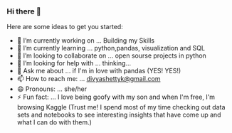 ### Hi there 👋

Here are some ideas to get you started:

- 🔭 I’m currently working on ... Building my Skills 
- 🌱 I’m currently learning ... python,pandas, visualization and SQL
- 👯 I’m looking to collaborate on ... open sourse projects in python 
- 🤔 I’m looking for help with ... thinking...
- 💬 Ask me about ... if I'm  in love with pandas (YES! YES!)
- 📫 How to reach me: ... divyashettyk@gmail.com
- 😄 Pronouns: ... she/her
- ⚡ Fun fact: ... I love being goofy with my son and when I'm free, I'm browsing Kaggle (Trust me! I spend most of my time checking out data sets and notebooks to see interesting insights that have come up and what I can do with them.)
